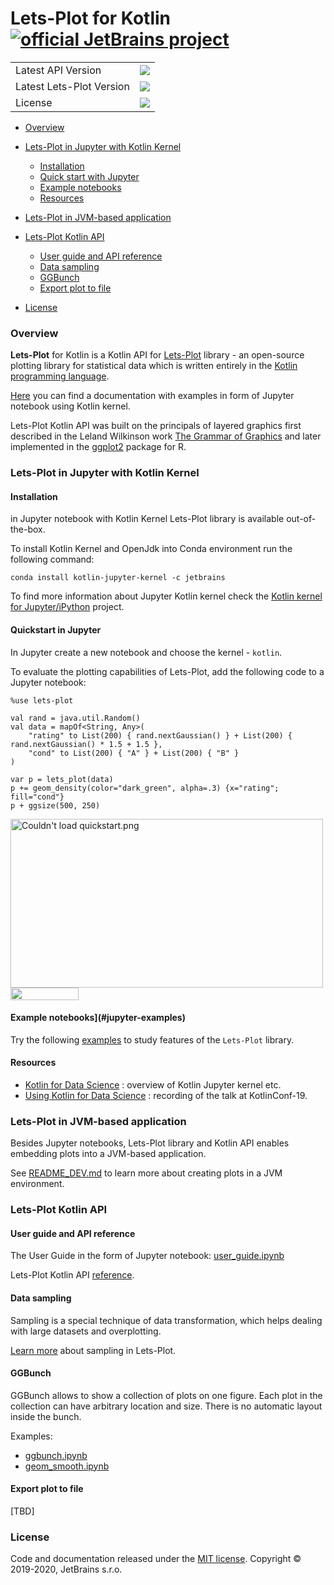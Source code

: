 # Lets-Plot for Kotlin [![official JetBrains project](http://jb.gg/badges/official-flat-square.svg)](https://confluence.jetbrains.com/display/ALL/JetBrains+on+GitHub)

<table>
    <tr>
        <td>Latest API Version</td>
        <td>
            <a href="https://bintray.com/jetbrains/lets-plot-maven/lets-plot-kotlin-api-jars/_latestVersion"/>
            <img src="https://api.bintray.com/packages/jetbrains/lets-plot-maven/lets-plot-kotlin-api-jars/images/download.svg"/>
        </td>
    </tr>
    <tr>
        <td>Latest Lets-Plot Version</td>
        <td>
            <a href="https://bintray.com/jetbrains/lets-plot-maven/lets-plot-jars/_latestVersion"/>
            <img src="https://api.bintray.com/packages/jetbrains/lets-plot-maven/lets-plot-jars/images/download.svg"/>
        </td>
    </tr>
    <tr>
        <td>License</td>
        <td>
            <a href="https://opensource.org/licenses/MIT"/>
            <img src="https://img.shields.io/badge/License-MIT-yellow.svg"/>
        </td>
    </tr>
</table>


- [Overview](#overview)
- [Lets-Plot in Jupyter with Kotlin Kernel](#jupyter)
    - [Installation](#inst)
    - [Quick start with Jupyter](#start)
    - [Example notebooks](#jupyter-examples)
    - [Resources](#resources)
   
- [Lets-Plot in JVM-based application](#jvm)   

- [Lets-Plot Kotlin API](#api)
    - [User guide and API reference](#guide)
    - [Data sampling](#sampling)
    - [GGBunch](#ggbunch)
    - [Export plot to file](#export)
    
- [License](#license)    


<a name="Overview" id="overview"></a>
### Overview

**Lets-Plot** for Kotlin is a Kotlin API for [Lets-Plot](https://github.com/JetBrains/lets-plot) library - an open-source plotting library for statistical data which is written entirely in the [Kotlin programming language](https://kotlinlang.org/). 

[Here](https://nbviewer.jupyter.org/github/JetBrains/lets-plot-kotlin/blob/master/docs/guide/user_guide.ipynb) you can find a documentation with examples in form of Jupyter notebook using Kotlin kernel.

Lets-Plot Kotlin API was built on the principals of layered graphics first described in the Leland Wilkinson work [The Grammar of Graphics](https://www.goodreads.com/book/show/2549408.The_Grammar_of_Graphics)
and later implemented in the [ggplot2](https://ggplot2.tidyverse.org/) package for R.


<a id="jupyter"></a>
### Lets-Plot in Jupyter with Kotlin Kernel

<a id="inst"></a>
#### Installation

in Jupyter notebook with Kotlin Kernel Lets-Plot library is available out-of-the-box. 
 
To install Kotlin Kernel and OpenJdk into Conda environment run the following command:

```shell script
conda install kotlin-jupyter-kernel -c jetbrains
```                                             

To find more information about Jupyter Kotlin kernel check the [Kotlin kernel for Jupyter/iPython](https://github.com/Kotlin/kotlin-jupyter) project.

<a id="start"></a>
#### Quickstart in Jupyter

In Jupyter create a new notebook and choose the kernel - `kotlin`.

To evaluate the plotting capabilities of Lets-Plot, add the following code to a Jupyter notebook:

```
%use lets-plot
```     

```
val rand = java.util.Random()
val data = mapOf<String, Any>(
    "rating" to List(200) { rand.nextGaussian() } + List(200) { rand.nextGaussian() * 1.5 + 1.5 },
    "cond" to List(200) { "A" } + List(200) { "B" }
)

var p = lets_plot(data)
p += geom_density(color="dark_green", alpha=.3) {x="rating"; fill="cond"}
p + ggsize(500, 250)
```

<img src="https://raw.githubusercontent.com/JetBrains/lets-plot-kotlin/master/docs/examples/images/quickstart.png" alt="Couldn't load quickstart.png" width="500" height="270"/>
<br/>
<a href="https://nbviewer.jupyter.org/github/JetBrains/lets-plot-kotlin/blob/master/docs/examples/jupyter-notebooks/quickstart.ipynb" 
   target="_parent"> 
   <img src="https://raw.githubusercontent.com/jupyter/design/master/logos/Badges/nbviewer_badge.png" 
        width="109" height="20">
</a>
<br/>

<a id="jupyter-examples"></a>
#### Example notebooks](#jupyter-examples)

Try the following [examples](https://github.com/JetBrains/lets-plot-kotlin/blob/master/docs/examples.md) to study features of the `Lets-Plot` library.

<a id="resources"></a>
#### Resources

* [Kotlin for Data Science](https://kotlinlang.org/docs/reference/data-science-overview.html) : overview of Kotlin Jupyter kernel etc.
* [Using Kotlin for Data Science](https://www.youtube.com/watch?v=APnyDVye4JA&list=PLQ176FUIyIUY6SKGl3Cj9yeYibBuRr3Hl&index=39&t=0s) : recording of the talk at KotlinConf-19. 

<a id="jvm"></a>
### Lets-Plot in JVM-based application

Besides Jupyter notebooks, Lets-Plot library and Kotlin API enables embedding plots into a JVM-based application.

See [README_DEV.md](https://github.com/JetBrains/lets-plot-kotlin/blob/master/README_DEV.md) to learn more about creating plots in a JVM environment.

<a id="api"></a>
### Lets-Plot Kotlin API

<a id="guide"></a>
#### User guide and API reference
The User Guide in the form of Jupyter notebook: [user_guide.ipynb](https://nbviewer.jupyter.org/github/JetBrains/lets-plot-kotlin/blob/master/docs/guide/user_guide.ipynb)

Lets-Plot Kotlin API [reference](https://htmlpreview.github.io/?https://raw.githubusercontent.com/JetBrains/lets-plot-kotlin/master/plot-api/docs/plot-api/index.html).

<a id="sampling"></a>
#### Data sampling 

Sampling is a special technique of data transformation, which helps dealing with large datasets and overplotting.

[Learn more](https://github.com/JetBrains/lets-plot-kotlin/blob/master/docs/sampling.md) about sampling in Lets-Plot. 

<a id="ggbunch"></a>
#### GGBunch

GGBunch allows to show a collection of plots on one figure. Each plot in the collection can have arbitrary location and size. There is no automatic layout inside the bunch.

Examples:

* [ggbunch.ipynb](https://nbviewer.jupyter.org/github/JetBrains/lets-plot-kotlin/blob/master/docs/examples/jupyter-notebooks/ggbunch.ipynb) 
* [geom_smooth.ipynb](https://nbviewer.jupyter.org/github/JetBrains/lets-plot-kotlin/blob/master/docs/examples/jupyter-notebooks/geom_smooth.ipynb) 


<a id="export"></a>
#### Export plot to file

[TBD]

<a id="license"></a>
### License

Code and documentation released under the [MIT license](https://github.com/JetBrains/lets-plot/blob/master/LICENSE).
Copyright © 2019-2020, JetBrains s.r.o.
